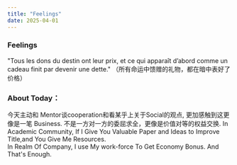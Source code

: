 ```yaml
---
title: "Feelings"
date: 2025-04-01
---
```

###  Feelings
"Tous les dons du destin ont leur prix, et ce qui apparaît d’abord comme un cadeau finit par devenir une dette."
（所有命运中馈赠的礼物，都在暗中表好了价格）

### About Today：

今天主动和 Mentor谈cooperation和看某乎上关于Social的观点, 更加感触到这更像是一笔 Business.
不是一方对一方的委屈求全，更像是价值对等的权益交换.
In Academic Community, If I Give You Valuable Paper and Ideas to Improve Title,and You Give Me Resources.  
In Realm Of Company,   I use My work-force To Get Economy Bonus.
And That's Enough.
